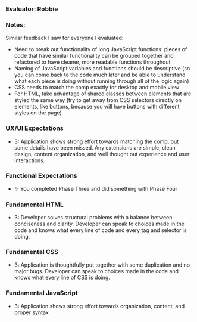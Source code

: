 ### Evaluator: Robbie

### Notes:

Similar feedback I saw for everyone I evaluated:

* Need to break out functionality of long JavaScript functions: pieces of code that have similar functionality can be grouped together and refactored to have cleaner, more readable functions throughout
* Naming of JavaScript variables and functions should be descriptive (so you can come back to the code much later and be able to understand what each piece is doing without running through all of the logic again)
* CSS needs to match the comp exactly for desktop and mobile view
* For HTML, take advantage of shared classes between elements that are styled the same way (try to get away from CSS selectors directly on elements, like buttons, because you will have buttons with different styles on the page)

### UX/UI Expectations

- 3: Application shows strong effort towards matching the comp, but some details have been missed. Any extensions are simple, clean design, content organization, and well thought out experience and user interactions.

### Functional Expectations

- :sparkles: You completed Phase Three and did something with Phase Four

### Fundamental HTML

- 3:  Developer solves structural problems with a balance between conciseness and clarity. Developer can speak to choices made in the code and knows what every line of code and every tag and selector is doing.

### Fundamental CSS

- 3:  Application is thoughtfully put together with some duplication and no major bugs. Developer can speak to choices made in the code and knows what every line of CSS is doing.

### Fundamental JavaScript

- 3: Application shows strong effort towards organization, content, and proper syntax
